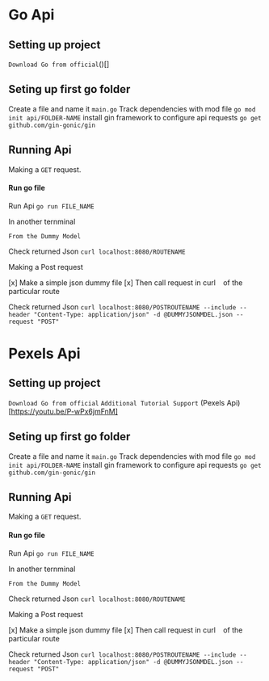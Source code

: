 <!-- Baic ReadMe file for  Go project -->

# Go Api

## Setting up project

`Download Go from official`()[]

## Seting up first go folder

Create a file and name it `main.go`
Track dependencies with mod file `go mod init api/FOLDER-NAME`
install gin framework to configure api requests `go get github.com/gin-gonic/gin`

## Running Api

Making a `GET` request.

#### Run go file
Run Api `go run FILE_NAME`

In another ternminal

`From the Dummy Model`

Check returned Json `curl localhost:8080/ROUTENAME`

Making a Post request

[x] Make a simple json dummy file
[x] Then call request in curl ` ` of the particular route

Check returned Json
`curl localhost:8080/POSTROUTENAME --include --header "Content-Type: application/json" -d @DUMMYJSONMDEL.json --request "POST"`

# Pexels Api


## Setting up project

`Download Go from official`
`Additional Tutorial Support` (Pexels Api)[https://youtu.be/P-wPx6jmFnM]

## Seting up first go folder

Create a file and name it `main.go`
Track dependencies with mod file `go mod init api/FOLDER-NAME`
install gin framework to configure api requests `go get github.com/gin-gonic/gin`

## Running Api

Making a `GET` request.

#### Run go file

Run Api `go run FILE_NAME`

In another ternminal

`From the Dummy Model`

Check returned Json `curl localhost:8080/ROUTENAME`

Making a Post request

[x] Make a simple json dummy file
[x] Then call request in curl ` ` of the particular route

Check returned Json
`curl localhost:8080/POSTROUTENAME --include --header "Content-Type: application/json" -d @DUMMYJSONMDEL.json --request "POST"`
